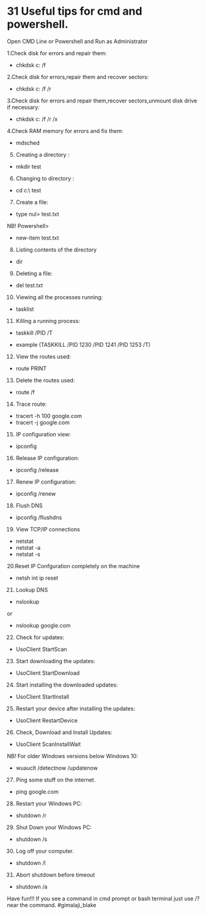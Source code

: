 # 31 Useful tips for cmd and powershell.
Open CMD Line or Powershell and Run as Administrator

1.Check disk for errors and repair them:
  
  * chkdsk c: /f 

2.Check disk for errors,repair them and recover sectors:
  
  * chkdsk c: /f /r 

3.Check disk for errors and repair them,recover sectors,unmount disk drive if necessary:
  
  * chkdsk c: /f /r /x

4.Check RAM memory for errors and fix them:
  
  * mdsched

5. Creating a directory :

  * mkdir test

6. Changing to directory :

  * cd c:\ test

7. Create a file:
  
  * type nul> test.txt

 NB! Powershell> 
  
  * new-item test.txt

8. Listing contents of the directory
  
  * dir


9. Deleting a file: 
  
  * del test.txt

10. Viewing all the processes running:

  * tasklist

11. Killing a running process:

  * taskkill /PID /T

  * example (TASKKILL /PID 1230 /PID 1241 /PID 1253 /T)

12. View the routes used:
  
  * route PRINT

13. Delete the routes used:
  
  * route /f
	
14. Trace route:
  * tracert -h 100 google.com
  * tracert -j google.com 

15. IP configuration view:
  
  * ipconfig

16. Release IP configuration:
  * ipconfig /release

17. Renew IP configuration:
  
  * ipconfig /renew
 
18. Flush DNS 
 
  * ipconfig /flushdns

19. View TCP/IP connections
  * netstat
  * netstat -a
  * netstat -s

20.Reset IP Confguration completely on the machine
 
 * netsh int ip reset 

21. Lookup DNS 
  
  * nslookup
 
 or
  
  * nslookup google.com 

22. Check for updates:
  
  * UsoClient StartScan

23. Start downloading the updates:
  
  * UsoClient StartDownload

24. Start installing the downloaded updates:
  
  * UsoClient StartInstall

25. Restart your device after installing the updates:
  
  * UsoClient RestartDevice

26. Check, Download and Install Updates:
  * UsoClient ScanInstallWait

NB! For older Windows versions below Windows 10:

  * wuauclt /detectnow /updatenow

27. Ping some stuff on the internet.
  
  * ping google.com

28. Restart your Windows PC: 
  
  * shutdown /r 

29. Shut Down your Windows PC:
  
  * shutdown /s 

30. Log off your computer. 
  * shutdown /l

31. Abort shutdown before timeout 
  * shutdown /a 


Have fun!!! If you see a command in cmd prompt or bash terminal just use /? near the command. 
#gimalaji_blake
